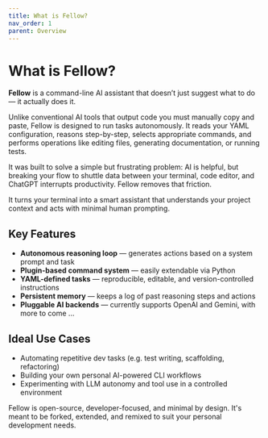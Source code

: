```yaml
---
title: What is Fellow?
nav_order: 1
parent: Overview
---
```


# What is Fellow?

**Fellow** is a command-line AI assistant that doesn’t just suggest what to do — it actually does it.

Unlike conventional AI tools that output code you must manually copy and paste, Fellow is designed to run tasks autonomously. It reads your YAML configuration, reasons step-by-step, selects appropriate commands, and performs operations like editing files, generating documentation, or running tests.

It was built to solve a simple but frustrating problem: AI is helpful, but breaking your flow to shuttle data between your terminal, code editor, and ChatGPT interrupts productivity. Fellow removes that friction.

It turns your terminal into a smart assistant that understands your project context and acts with minimal human prompting.

## Key Features
- **Autonomous reasoning loop** — generates actions based on a system prompt and task
- **Plugin-based command system** — easily extendable via Python
- **YAML-defined tasks** — reproducible, editable, and version-controlled instructions
- **Persistent memory** — keeps a log of past reasoning steps and actions
- **Pluggable AI backends** — currently supports OpenAI and Gemini, with more to come ...

## Ideal Use Cases
- Automating repetitive dev tasks (e.g. test writing, scaffolding, refactoring)
- Building your own personal AI-powered CLI workflows
- Experimenting with LLM autonomy and tool use in a controlled environment

Fellow is open-source, developer-focused, and minimal by design. It's meant to be forked, extended, and remixed to suit your personal development needs.

